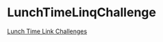 # LunchTimeLinqChallenge

[Lunch Time Link Challenges](https://markheath.net/post/lunchtime-linq-challenge)
